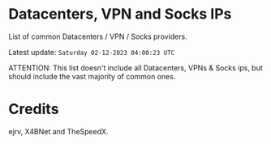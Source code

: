 # Datacenters, VPN and Socks IPs
 
List of common Datacenters / VPN / Socks providers. 

Latest update: `Saturday 02-12-2023 04:00:23 UTC` 

ATTENTION: This list doesn't include all Datacenters, VPNs & Socks ips, 
but should include the vast majority of common ones.

# Credits
ejrv, X4BNet and TheSpeedX.

